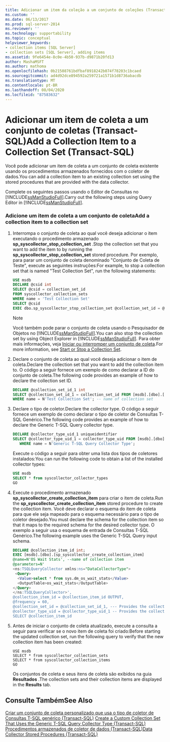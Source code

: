 ```yaml
---
title: Adicionar um item da coleção a um conjunto de coleções (Transact-SQL)   Microsoft Docs
ms.custom: ''
ms.date: 06/13/2017
ms.prod: sql-server-2014
ms.reviewer: ''
ms.technology: supportability
ms.topic: conceptual
helpviewer_keywords:
- collection items [SQL Server]
- collection sets [SQL Server], adding items
ms.assetid: 9fe6454e-8c0e-4b50-937b-d9871b20fd13
author: MashaMSFT
ms.author: mathoma
ms.openlocfilehash: 0b21508761bdfbaf8918242b074f78203c1bcaed
ms.sourcegitcommit: ad4d92dce894592a259721a1571b1d8736abacdb
ms.translationtype: MT
ms.contentlocale: pt-BR
ms.lasthandoff: 08/04/2020
ms.locfileid: "87583632"
---
```

# <a name="add-a-collection-item-to-a-collection-set-transact-sql"></a><span data-ttu-id="f2686-102">Adicionar um item de coleta a um conjunto de coletas (Transact-SQL)</span><span class="sxs-lookup"><span data-stu-id="f2686-102">Add a Collection Item to a Collection Set (Transact-SQL)</span></span>
  <span data-ttu-id="f2686-103">Você pode adicionar um item de coleta a um conjunto de coleta existente usando os procedimentos armazenados fornecidos com o coletor de dados.</span><span class="sxs-lookup"><span data-stu-id="f2686-103">You can add a collection item to an existing collection set using the stored procedures that are provided with the data collector.</span></span>  
  
 <span data-ttu-id="f2686-104">Complete os seguintes passos usando o Editor de Consultas no [!INCLUDE[ssManStudioFull](../../includes/ssmanstudiofull-md.md)].</span><span class="sxs-lookup"><span data-stu-id="f2686-104">Carry out the following steps using Query Editor in [!INCLUDE[ssManStudioFull](../../includes/ssmanstudiofull-md.md)].</span></span>  
  
### <a name="add-a-collection-item-to-a-collection-set"></a><span data-ttu-id="f2686-105">Adicione um item de coleta a um conjunto de coleta</span><span class="sxs-lookup"><span data-stu-id="f2686-105">Add a collection item to a collection set</span></span>  
  
1.  <span data-ttu-id="f2686-106">Interrompa o conjunto de coleta ao qual você deseja adicionar o item executando o procedimento armazenado **sp_syscollector_stop_collection_set** .</span><span class="sxs-lookup"><span data-stu-id="f2686-106">Stop the collection set that you want to add the item to by running the **sp_syscollector_stop_collection_set** stored procedure.</span></span> <span data-ttu-id="f2686-107">Por exemplo, para parar um conjunto de coleta denominado "Conjunto de Coleta de Teste", execute as seguintes instruções:</span><span class="sxs-lookup"><span data-stu-id="f2686-107">For example, to stop a collection set that is named "Test Collection Set", run the following statements:</span></span>  
  
    ```sql  
    USE msdb  
    DECLARE @csid int  
    SELECT @csid = collection_set_id  
    FROM syscollector_collection_sets  
    WHERE name = 'Test Collection Set'  
    SELECT @csid  
    EXEC dbo.sp_syscollector_stop_collection_set @collection_set_id = @csid  
    ```  
  
    > [!NOTE]  
    >  <span data-ttu-id="f2686-108">Você também pode parar o conjunto de coleta usando o Pesquisador de Objetos no [!INCLUDE[ssManStudioFull](../../includes/ssmanstudiofull-md.md)].</span><span class="sxs-lookup"><span data-stu-id="f2686-108">You can also stop the collection set by using Object Explorer in [!INCLUDE[ssManStudioFull](../../includes/ssmanstudiofull-md.md)].</span></span> <span data-ttu-id="f2686-109">Para obter mais informações, veja [Iniciar ou interromper um conjunto de coleta](start-or-stop-a-collection-set.md).</span><span class="sxs-lookup"><span data-stu-id="f2686-109">For more information, see [Start or Stop a Collection Set](start-or-stop-a-collection-set.md).</span></span>  
  
2.  <span data-ttu-id="f2686-110">Declare o conjunto de coleta ao qual você deseja adicionar o item de coleta.</span><span class="sxs-lookup"><span data-stu-id="f2686-110">Declare the collection set that you want to add the collection item to.</span></span> <span data-ttu-id="f2686-111">O código a seguir fornece um exemplo de como declarar a ID do conjunto de coleta.</span><span class="sxs-lookup"><span data-stu-id="f2686-111">The following code provides an example of how to declare the collection set ID.</span></span>  
  
    ```sql  
    DECLARE @collection_set_id_1 int  
    SELECT @collection_set_id_1 = collection_set_id FROM [msdb].[dbo].[syscollector_collection_sets]  
    WHERE name = N'Test Collection Set'; -- name of collection set  
    ```  
  
3.  <span data-ttu-id="f2686-112">Declare o tipo de coletor.</span><span class="sxs-lookup"><span data-stu-id="f2686-112">Declare the collector type.</span></span> <span data-ttu-id="f2686-113">O código a seguir fornece um exemplo de como declarar o tipo de coletor de Consultas T-SQL Genérico.</span><span class="sxs-lookup"><span data-stu-id="f2686-113">The following code provides an example of how to declare the Generic T-SQL Query collector type.</span></span>  
  
    ```sql  
    DECLARE @collector_type_uid_1 uniqueidentifier  
    SELECT @collector_type_uid_1 = collector_type_uid FROM [msdb].[dbo].[syscollector_collector_types]   
       WHERE name = N'Generic T-SQL Query Collector Type';  
    ```  
  
     <span data-ttu-id="f2686-114">Execute o código a seguir para obter uma lista dos tipos de coletores instalados:</span><span class="sxs-lookup"><span data-stu-id="f2686-114">You can run the following code to obtain a list of the installed collector types:</span></span>  
  
    ```sql  
    USE msdb  
    SELECT * from syscollector_collector_types  
    GO  
    ```  
  
4.  <span data-ttu-id="f2686-115">Execute o procedimento armazenado **sp_syscollector_create_collection_item** para criar o item de coleta.</span><span class="sxs-lookup"><span data-stu-id="f2686-115">Run the **sp_syscollector_create_collection_item** stored procedure to create the collection item.</span></span> <span data-ttu-id="f2686-116">Você deve declarar o esquema do item de coleta para que ele seja mapeado para o esquema necessário para o tipo de coletor desejado.</span><span class="sxs-lookup"><span data-stu-id="f2686-116">You must declare the schema for the collection item so that it maps to the required schema for the desired collector type.</span></span> <span data-ttu-id="f2686-117">O exemplo a seguir usa o esquema de entrada de Consultas T-SQL Genérico.</span><span class="sxs-lookup"><span data-stu-id="f2686-117">The following example uses the Generic T-SQL Query input schema.</span></span>  
  
    ```sql  
    DECLARE @collection_item_id int;  
    EXEC [msdb].[dbo].[sp_syscollector_create_collection_item]   
    @name=N'OS Wait Stats', --name of collection item  
    @parameters=N'  
    <ns:TSQLQueryCollector xmlns:ns="DataCollectorType">  
     <Query>  
      <Value>select * from sys.dm_os_wait_stats</Value>  
      <OutputTable>os_wait_stats</OutputTable>  
    </Query>  
    </ns:TSQLQueryCollector>',  
    @collection_item_id = @collection_item_id OUTPUT,  
    @frequency = 60,  
    @collection_set_id = @collection_set_id_1, --- Provides the collection set ID number  
    @collector_type_uid = @collector_type_uid_1 -- Provides the collector type UID  
    SELECT @collection_item_id     
    ```  
  
5.  <span data-ttu-id="f2686-118">Antes de iniciar o conjunto de coleta atualizado, execute a consulta a seguir para verificar se o novo item de coleta foi criado:</span><span class="sxs-lookup"><span data-stu-id="f2686-118">Before starting the updated collection set, run the following query to verify that the new collection item has been created:</span></span>  
  
    ```xaml  
    USE msdb  
    SELECT * from syscollector_collection_sets  
    SELECT * from syscollector_collection_items  
    GO  
    ```  
  
     <span data-ttu-id="f2686-119">Os conjuntos de coleta e seus itens de coleta são exibidos na guia **Resultados** .</span><span class="sxs-lookup"><span data-stu-id="f2686-119">The collection sets and their collection items are displayed in the **Results** tab.</span></span>  
  
## <a name="see-also"></a><span data-ttu-id="f2686-120">Consulte Também</span><span class="sxs-lookup"><span data-stu-id="f2686-120">See Also</span></span>  
 <span data-ttu-id="f2686-121">[Criar um conjunto de coleta personalizado que usa o tipo de coletor de Consultas T-SQL genérico &#40;Transact-SQL&#41;](create-custom-collection-set-generic-t-sql-query-collector-type.md) </span><span class="sxs-lookup"><span data-stu-id="f2686-121">[Create a Custom Collection Set That Uses the Generic T-SQL Query Collector Type &#40;Transact-SQL&#41;](create-custom-collection-set-generic-t-sql-query-collector-type.md) </span></span>  
 [<span data-ttu-id="f2686-122">Procedimentos armazenados de coletor de dados &#40;Transact-SQL&#41;</span><span class="sxs-lookup"><span data-stu-id="f2686-122">Data Collector Stored Procedures &#40;Transact-SQL&#41;</span></span>](/sql/relational-databases/system-stored-procedures/data-collector-stored-procedures-transact-sql)  
  
  
